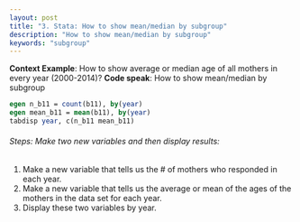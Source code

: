 ```yaml
---
layout: post
title: "3. Stata: How to show mean/median by subgroup"
description: "How to show mean/median by subgroup"
keywords: "subgroup"
---
```


**Context Example**: How to show average or median age of all mothers in every year (2000-2014)?
**Code speak**: How to show mean/median by subgroup

```stata
egen n_b11 = count(b11), by(year)
egen mean_b11 = mean(b11), by(year)
tabdisp year, c(n_b11 mean_b11)

```

###### Steps: Make two new variables and then display results:

1. Make a new variable that tells us the # of mothers who responded in each year.  
2. Make a new variable that tells us the average or mean of the ages of the mothers in the data set for each year. 
3. Display these two variables by year. 





